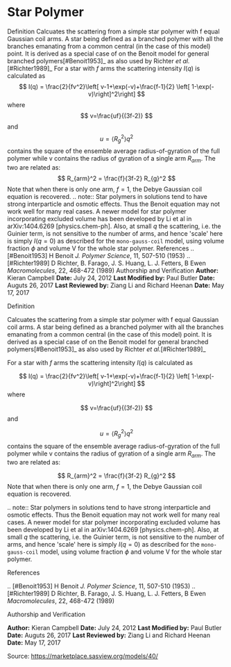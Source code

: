 # Star Polymer

Definition Calcuates the scattering from a simple star polymer with f equal Gaussian coil arms. A star being defined as a branched polymer with all the branches emanating from a common central (in the case of this model) point.  It is derived as a special case of on the Benoit model for general branched polymers[#Benoit1953]_ as also used by Richter *et al.*[#Richter1989]_ For a star with $f$ arms the scattering intensity $I(q)$ is calculated as $$  I(q) = \frac{2}{fv^2}\left[ v-1+\exp(-v)+\frac{f-1}{2} \left[ 1-\exp(-v)\right]^2\right] $$ where $$ v=\frac{uf}{(3f-2)} $$ and $$ u = \left\langle R_{g}^2\right\rangle q^2 $$ contains the square of the ensemble average radius-of-gyration of the full polymer while v contains the radius of gyration of a single arm $R_{arm}$. The two are related as: $$ R_{arm}^2 = \frac{f}{3f-2} R_{g}^2 $$ Note that when there is only one arm, $f = 1$, the Debye Gaussian coil equation is recovered. .. note::    Star polymers in solutions tend to have strong interparticle and osmotic    effects. Thus the Benoit equation may not work well for many real cases.    A newer model for star polymer incorporating excluded volume has been    developed by Li et al in arXiv:1404.6269 [physics.chem-ph].  Also, at small    $q$ the scattering, i.e. the Guinier term, is not sensitive to the number of    arms, and hence 'scale' here is simply $I(q=0)$ as described for the    `mono-gauss-coil` model, using volume fraction $\phi$ and volume V    for the whole star polymer. References .. [#Benoit1953] H Benoit *J. Polymer Science*, 11, 507-510 (1953) .. [#Richter1989] D Richter, B. Farago, J. S. Huang, L. J. Fetters,    B Ewen *Macromolecules*, 22, 468-472 (1989) Authorship and Verification **Author:** Kieran Campbell **Date:** July 24, 2012 **Last Modified by:** Paul Butler **Date:** Auguts 26, 2017 **Last Reviewed by:** Ziang Li and Richard Heenan **Date:** May 17, 2017

Definition

Calcuates the scattering from a simple star polymer with f equal Gaussian coil arms. A star being defined as a branched polymer with all the branches emanating from a common central (in the case of this model) point.  It is derived as a special case of on the Benoit model for general branched polymers[#Benoit1953]_ as also used by Richter *et al.*[#Richter1989]_

For a star with $f$ arms the scattering intensity $I(q)$ is calculated as

$$  I(q) = \frac{2}{fv^2}\left[ v-1+\exp(-v)+\frac{f-1}{2} \left[ 1-\exp(-v)\right]^2\right] $$ where

$$ v=\frac{uf}{(3f-2)} $$ and

$$ u = \left\langle R_{g}^2\right\rangle q^2 $$ contains the square of the ensemble average radius-of-gyration of the full polymer while v contains the radius of gyration of a single arm $R_{arm}$. The two are related as:

$$ R_{arm}^2 = \frac{f}{3f-2} R_{g}^2 $$ Note that when there is only one arm, $f = 1$, the Debye Gaussian coil equation is recovered.

.. note::    Star polymers in solutions tend to have strong interparticle and osmotic    effects. Thus the Benoit equation may not work well for many real cases.    A newer model for star polymer incorporating excluded volume has been    developed by Li et al in arXiv:1404.6269 [physics.chem-ph].  Also, at small    $q$ the scattering, i.e. the Guinier term, is not sensitive to the number of    arms, and hence 'scale' here is simply $I(q=0)$ as described for the    `mono-gauss-coil` model, using volume fraction $\phi$ and volume V    for the whole star polymer.

References

.. [#Benoit1953] H Benoit *J. Polymer Science*, 11, 507-510 (1953) .. [#Richter1989] D Richter, B. Farago, J. S. Huang, L. J. Fetters,    B Ewen *Macromolecules*, 22, 468-472 (1989)

Authorship and Verification

**Author:** Kieran Campbell **Date:** July 24, 2012 **Last Modified by:** Paul Butler **Date:** Auguts 26, 2017 **Last Reviewed by:** Ziang Li and Richard Heenan **Date:** May 17, 2017

Source: https://marketplace.sasview.org/models/40/
